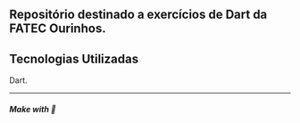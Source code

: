 ## Repositório destinado a exercícios de Dart da FATEC Ourinhos.

## Tecnologias Utilizadas
Dart.

--- 

##### Make with 🧠
